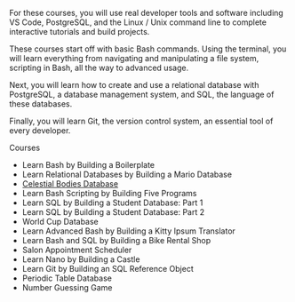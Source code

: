 For these courses, you will use real developer tools and software including VS Code, PostgreSQL, and the Linux / Unix command line to complete interactive tutorials and build projects.

These courses start off with basic Bash commands. Using the terminal, you will learn everything from navigating and manipulating a file system, scripting in Bash, all the way to advanced usage.

Next, you will learn how to create and use a relational database with PostgreSQL, a database management system, and SQL, the language of these databases.

Finally, you will learn Git, the version control system, an essential tool of every developer.

Courses
<ul>
<li>Learn Bash by Building a Boilerplate
<li>Learn Relational Databases by Building a Mario Database
<li><a href="https://github.com/lajuman/Relational-Database/tree/main/Celestial%20Bodies%20Database">Celestial Bodies Database</a>
<li>Learn Bash Scripting by Building Five Programs
<li>Learn SQL by Building a Student Database: Part 1
<li>Learn SQL by Building a Student Database: Part 2
<li>World Cup Database
<li>Learn Advanced Bash by Building a Kitty Ipsum Translator
<li>Learn Bash and SQL by Building a Bike Rental Shop
<li>Salon Appointment Scheduler
<li>Learn Nano by Building a Castle
<li>Learn Git by Building an SQL Reference Object
<li>Periodic Table Database
<li>Number Guessing Game
</ul>
